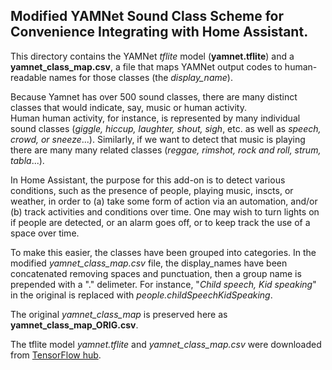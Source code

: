 ## Modified YAMNet Sound Class Scheme for Convenience Integrating with Home Assistant.

This directory contains the YAMNet *tflite* model (**yamnet.tflite**)
and a **yamnet_class_map.csv**, a file that maps YAMNet output codes to
human-readable names for those classes (the *display_name*).

Because Yamnet has over 500 sound classes, there are
many distinct classes that would indicate, say, music or human activity.  
Human human activity, for instance, is represented by many individual
sound classes (*giggle, hiccup, laughter, shout, sigh*, etc. as well as
*speech, crowd, or sneeze*...). Similarly, if we want to detect that
music is playing there are many many related classes (*reggae, rimshot, rock and roll,
strum, tabla*...).

In Home Assistant, the purpose for this add-on is to detect various conditions, such 
as the presence of people, playing music, inscts, or weather, in order to (a) take some form of 
action via an automation, and/or (b) track activities and conditions over time.  One may
wish to turn lights on if people are detected, or an alarm goes off, or to keep track the
use of a space over time.

To make this easier, the classes have been grouped into categories.  In the modified
*yamnet_class_map.csv* file, the display_names have been concatenated removing spaces
and punctuation, then a group name is prepended with a "." delimeter.  For instance,
"*Child speech, Kid speaking*" in the original is replaced with *people.childSpeechKidSpeaking*.

The original *yamnet_class_map* is preserved here as **yamnet_class_map_ORIG.csv**.

The tflite model *yamnet.tflite* and *yamnet_class_map.csv* were downloaded from 
[TensorFlow hub](https://www.kaggle.com/models/google/yamnet/tfLite/classification-tflite/1?lite-format=tflite&tfhub-redirect=true).
